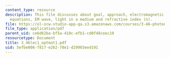 ```yaml
---
content_type: resource
description: This file discusses about goal, approach, electromagnetic field, Maxwell?s
  equations, EM wave, light in a medium and refractive index (n).
file: https://ol-ocw-studio-app-qa.s3.amazonaws.com/courses/3-46-photonic-materials-and-devices-spring-2006/5efbe006f817e26278e1d29903eed191_3_46lec1_optmat1.pdf
file_type: application/pdf
parent_uid: ce6d62ba-bf5a-410c-efb1-cd0f48ceec10
resourcetype: Document
title: 3_46lec1_optmat1.pdf
uid: 5efbe006-f817-e262-78e1-d29903eed191
---
```


